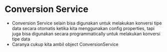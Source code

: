 # Conversion Service
* Conversion Service selain bisa digunakan untuk melakukan konversi tipe data secara otomatis ketika kita menggunakan config properties, tapi juga bisa digunakan secara programmatically untuk melakukan konversi tipe data
* Caranya cukup kita ambil object ConversionService
